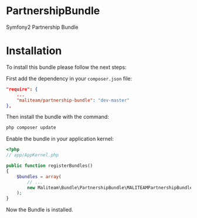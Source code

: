 PartnershipBundle
=================

Symfony2 Partnership Bundle

Installation
============

To install this bundle please follow the next steps:

First add the dependency in your `composer.json` file:

```json
"require": {
    ...
    "maliteam/partnership-bundle": "dev-master"
},
```

Then install the bundle with the command:

```sh
php composer update
```

Enable the bundle in your application kernel:

```php
<?php
// app/AppKernel.php

public function registerBundles()
{
    $bundles = array(
        // ...        
        new Maliteam\Bundle\PartnershipBundle\MALITEAMPartnershipBundle(),
    );
}
```

Now the Bundle is installed.
